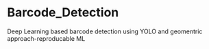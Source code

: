 # Barcode_Detection
Deep Learning based barcode detection using YOLO and geomentric approach-reproducable ML
